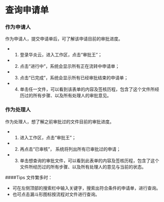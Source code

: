 # 查询申请单

### 作为申请人
  作为申请人，提交申请单后，可了解该申请目前的审批进度。
- 1. 登录华炎云，进入工作区，点击“审批王”；
- 2. 点击“进行中”，系统会显示所有正在流转中申请单；
- 3. 点击“已完成”，系统会显示所有已经审批结束的申请单；
- 4. 单击任一文件，可以看到该表单的内容及签核历程，包含了这个文件所经历过的所有步骤、以及所有处理人的审批意见。


### 作为处理人
  作为处理人，想了解之前审批过的文件目前的审批进度。
- 1. 进入工作区，点击“审批王”；
- 2. 再点击“已审核”， 系统将列出所有已审批过的申请；
- 3. 单击想查询的审批文件，可以看到此表单的内容及签核历程，包含了这个文件所经历过的所有步骤、以及所有处理人的意见与当前的状态。

####Tips
文件繁多时：
- 可在左侧顶部的搜索栏中输入关键字，搜索出符合条件的申请单，进行查询。
- 也可点击漏斗形图标按流程对文件进行查询。
